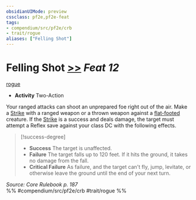 ```yaml
---
obsidianUIMode: preview
cssclass: pf2e,pf2e-feat
tags:
- compendium/src/pf2e/crb
- trait/rogue
aliases: ["Felling Shot"]
---
```

# Felling Shot  [>>](../../rules/core-rulebook/chapter-9-playing-the-game.md#Actions "Two-Action") *Feat 12*  
[rogue](../../rules/traits/rogue.md)  

- **Activity** Two-Action

Your ranged attacks can shoot an unprepared foe right out of the air. Make a [Strike](../../rules/actions/strike.md) with a ranged weapon or a thrown weapon against a [flat-footed](../../rules/conditions.md#Flat-footed) creature. If the [Strike](../../rules/actions/strike.md) is a success and deals damage, the target must attempt a Reflex save against your class DC with the following effects.

> [!success-degree] 
> - **Success** The target is unaffected.
> - **Failure** The target falls up to 120 feet. If it hits the ground, it takes no damage from the fall.
> - **Critical Failure** As failure, and the target can't fly, jump, levitate, or otherwise leave the ground until the end of your next turn.

*Source: Core Rulebook p. 187*  
%% #compendium/src/pf2e/crb #trait/rogue %%